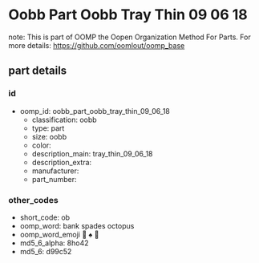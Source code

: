 # Oobb Part Oobb Tray Thin 09 06 18  

note: This is part of OOMP the Oopen Organization Method For Parts. For more details: https://github.com/oomlout/oomp_base

##  part details





### id
* oomp_id: oobb_part_oobb_tray_thin_09_06_18
  * classification: oobb
  * type: part
  * size: oobb
  * color: 
  * description_main: tray_thin_09_06_18
  * description_extra: 
  * manufacturer: 
  * part_number: 

### other_codes
* short_code: ob
* oomp_word: bank spades octopus
* oomp_word_emoji :bank: :spades: :octopus:
* md5_6_alpha: 8ho42
* md5_6: d99c52